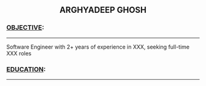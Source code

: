 **<h2 style="text-align: center;">ARGHYADEEP GHOSH</h2>**

### <u>OBJECTIVE</u>:
------------------------
Software Engineer with 2+ years of experience in XXX, seeking full-time XXX roles

### <u>EDUCATION</u>:
------------------------

